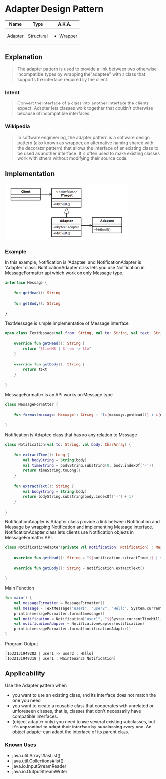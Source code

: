 # Adapter Design Pattern

|Name|Type|A.K.A.|
|---|---|---|
|Adapter|Structural|<ul><li>Wrapper</li></ul>|

## Explanation

> The adapter pattern is used to provide a link between two otherwise incompatible types by wrapping the"adaptee" with a
> class that supports the interface required by the client.

### Intent
> Convert the interface of a class into another interface the clients expect. Adapter lets classes work together that
> couldn't otherwise because of incompatible interfaces.

### Wikipedia
> In software engineering, the adapter pattern is a software design pattern (also known as wrapper, an alternative naming
> shared with the decorator pattern) that allows the interface of an existing class to be used as another interface. It is
> often used to make existing classes work with others without modifying their source code.

## Implementation

<img src="./src/main/resources/adapter-uml.png" width="400">

### Example

In this example, Notification is 'Adaptee' and NotificationAdapter is 'Adapter' class. NotificationAdapter class lets
you use Notification in MessageFormatter api which work on only Message type.

```kotlin
interface Message {

    fun getHead(): String

    fun getBody(): String

}
```

TextMessage is simple implementation of Message interface

```kotlin
open class TextMessage(val from: String, val to: String, val text: String, val timeMS: Long) : Message {

    override fun getHead(): String {
        return "$timeMS | $from -> $to"
    }

    override fun getBody(): String {
        return text
    }

}
```

MessageFormatter is an API works on Message type

```kotlin
class MessageFormatter {

    fun format(message: Message): String = "[${message.getHead()} : ${message.getBody()}]";

}
```

Notification is Adaptee class that has no any relation to Message

```kotlin
class Notification(val to: String, val body: CharArray) {

    fun extractTime(): Long {
        val bodyString = String(body)
        val timeString = bodyString.substring(0, body.indexOf('-'))
        return timeString.toLong()
    }

    fun extractText(): String {
        val bodyString = String(body)
        return bodyString.substring(body.indexOf('-') + 1)
    }

}
```

NotificationAdapter is Adapter class provide a link between Notification and Message by wrapping Notification and
implementing Message interface. NotificationAdapter class lets clients use Notification objects in MessageFormatter API.

```kotlin
class NotificationAdapter(private val notification: Notification) : Message {

    override fun getHead(): String = "${notification.extractTime()} | ${notification.to}"

    override fun getBody(): String = notification.extractText()

}
```

Main Function

```kotlin
fun main() {
    val messageFormatter = MessageFormatter()
    val message = TextMessage("user1", "user2", "Hello", System.currentTimeMillis())
    println(messageFormatter.format(message))
    val notification = Notification("user1", "${System.currentTimeMillis()}-Maintenance Notification".toCharArray())
    val notificationAdapter = NotificationAdapter(notification)
    println(messageFormatter.format(notificationAdapter))
}
```

Program Output

```
[1632131949282 | user1 -> user2 : Hello]
[1632131949318 | user1 : Maintenance Notification]
```

## Applicability

Use the Adapter pattern when

* you want to use an existing class, and its interface does not match the one you need.
* you want to create a reusable class that cooperates with unrelated or unforeseen classes, that is, classes that don't
  necessarily have compatible interfaces.
* (object adapter only) you need to use several existing subclasses, but it's unpractical to adapt their interface by
  subclassing every one. An object adapter can adapt the interface of its parent class.

### Known Uses

- java.util.Arrays#asList()
- java.util.Collections#list()
- java.io.InputStreamReader
- java.io.OutputStreamWriter
